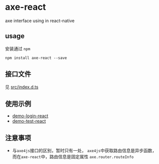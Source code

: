 # axe-react

axe interface using in react-native

## usage

安装通过 `npm`

	npm install axe-react --save

## 接口文件

见 [src/index.d.ts](src/index.d.ts)

## 使用示例

* [demo-login-react](https://github.com/axe-org/demo-login-react)
* [demo-test-react](https://github.com/axe-org/demo-test-react)

## 注意事项

* 与`axe4js`接口的区别，暂时只有一处， `axe4js`中获取路由信息是异步函数，而在`axe-react`中，路由信息是固定属性 `axe.router.routeInfo`